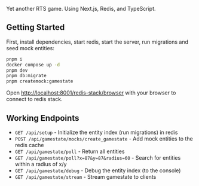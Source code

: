 Yet another RTS game. Using Next.js, Redis, and TypeScript.

## Getting Started

First, install dependencies, start redis, start the server, run migrations and seed mock entities:

```bash
pnpm i
docker compose up -d
pnpm dev
pnpm db:migrate
pnpm createmock:gamestate
```

Open [http://localhost:8001/redis-stack/browser](http://localhost:8001/redis-stack/browser) with your browser to connect to redis stack.

## Working Endpoints

- `GET /api/setup` - Initialize the entity index (run migrations) in redis
- `POST /api/gamestate/mocks/create_gamestate` - Add mock entities to the redis cache
- `GET /api/gamestate/poll` - Return all entities
- `GET /api/gamestate/poll?x=87&y=87&radius=60` - Search for entities within a radius of x/y
- `GET /api/gamestate/debug` - Debug the entity index  (to the console)
- `GET /api/gamestate/stream` - Stream gamestate to clients

